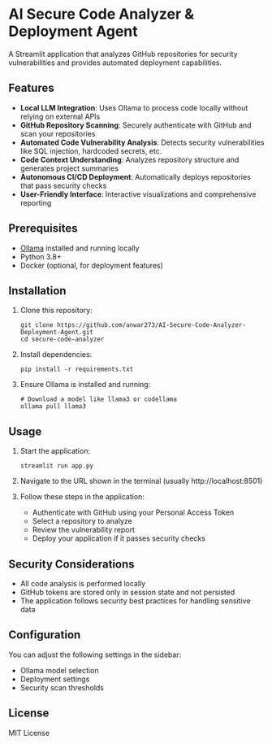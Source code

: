 # AI Secure Code Analyzer & Deployment Agent

A Streamlit application that analyzes GitHub repositories for security vulnerabilities and provides automated deployment capabilities.

## Features

- **Local LLM Integration**: Uses Ollama to process code locally without relying on external APIs
- **GitHub Repository Scanning**: Securely authenticate with GitHub and scan your repositories
- **Automated Code Vulnerability Analysis**: Detects security vulnerabilities like SQL injection, hardcoded secrets, etc.
- **Code Context Understanding**: Analyzes repository structure and generates project summaries
- **Autonomous CI/CD Deployment**: Automatically deploys repositories that pass security checks
- **User-Friendly Interface**: Interactive visualizations and comprehensive reporting

## Prerequisites

- [Ollama](https://ollama.ai/) installed and running locally
- Python 3.8+
- Docker (optional, for deployment features)

## Installation

1. Clone this repository:
   ```
   git clone https://github.com/anwar273/AI-Secure-Code-Analyzer-Deployment-Agent.git
   cd secure-code-analyzer
   ```

2. Install dependencies:
   ```
   pip install -r requirements.txt
   ```

3. Ensure Ollama is installed and running:
   ```
   # Download a model like llama3 or codellama
   ollama pull llama3
   ```

## Usage

1. Start the application:
   ```
   streamlit run app.py
   ```

2. Navigate to the URL shown in the terminal (usually http://localhost:8501)

3. Follow these steps in the application:
   - Authenticate with GitHub using your Personal Access Token
   - Select a repository to analyze
   - Review the vulnerability report
   - Deploy your application if it passes security checks

## Security Considerations

- All code analysis is performed locally
- GitHub tokens are stored only in session state and not persisted
- The application follows security best practices for handling sensitive data

## Configuration

You can adjust the following settings in the sidebar:
- Ollama model selection
- Deployment settings
- Security scan thresholds

## License

MIT License
